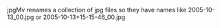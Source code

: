 jpgMv renames a collection of jpg files so they have
names like 2005-10-13_00.jpg or 2005-10-13+15-15-46_00.jpg
